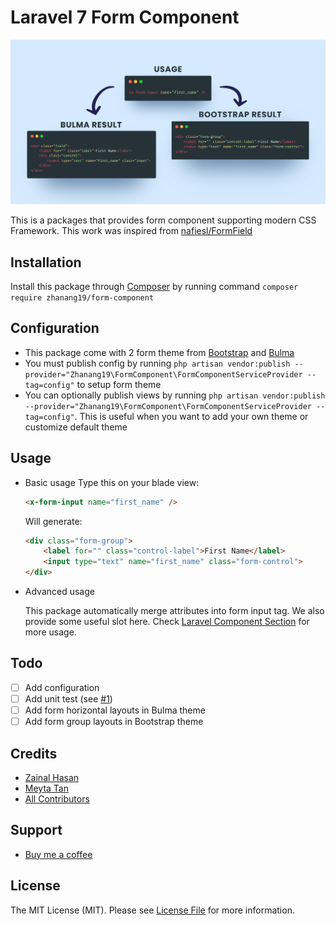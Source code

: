 # Laravel 7 Form Component

![Featured image](docs/img/featured.png "Featured image by @myta1981 on Dribbble")

This is a packages that provides form component supporting modern CSS Framework.
This work was inspired from [nafiesl/FormField](https://github.com/nafiesl/FormField)

## Installation
Install this package through [Composer](https://getcomposer.org/) by running command `composer require zhanang19/form-component`

## Configuration
- This package come with 2 form theme from [Bootstrap](https://getbootstrap.com) and [Bulma](https://bulma.io)
- You must publish config by running `php artisan vendor:publish --provider="Zhanang19\FormComponent\FormComponentServiceProvider --tag=config"` to setup form theme
- You can optionally publish views by running `php artisan vendor:publish --provider="Zhanang19\FormComponent\FormComponentServiceProvider --tag=config"`. This is useful when you want to add your own theme or customize default theme

## Usage
- Basic usage
    Type this on your blade view:
    ```html
    <x-form-input name="first_name" />
    ```
    Will generate:
    ```html
    <div class="form-group">
        <label for="" class="control-label">First Name</label>
        <input type="text" name="first_name" class="form-control">
    </div>
    ```

- Advanced usage
    
    This package automatically merge attributes into form input tag. We also provide some useful slot here. Check [Laravel Component Section](https://laravel.com/docs/7.x/blade) for more usage.

## Todo
- [ ] Add configuration
- [ ] Add unit test (see [#1](https://github.com/zhanang19/form-component/issues/1))
- [ ] Add form horizontal layouts in Bulma theme
- [ ] Add form group layouts in Bootstrap theme

## Credits
- [Zainal Hasan](https://github.com/zhanang19)
- [Meyta Tan](https://dribbble.com/myta1981)
- [All Contributors](../../contributors)

## Support
- [Buy me a coffee](https://www.buymeacoffee.com/zhanang19)

## License
The MIT License (MIT). Please see [License File](LICENSE) for more information.

